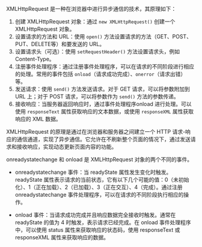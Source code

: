 
XMLHttpRequest 是一种在浏览器中进行异步通信的技术，其原理如下：

1. 创建 XMLHttpRequest 对象：通过 `new XMLHttpRequest()` 创建一个 XMLHttpRequest 对象。
2. 设置请求的方法和 URL：使用 `open()` 方法设置请求的方法（GET、POST、PUT、DELETE等）和要发送的 URL。
3. 设置请求头（可选）：使用 `setRequestHeader()` 方法设置请求头，例如 Content-Type。
4. 注册事件处理程序：通过注册事件处理程序，可以在请求的不同阶段进行相应的处理。常用的事件包括 `onload`（请求成功完成）、`onerror`（请求出错）等。
5. 发送请求：使用 `send()` 方法发送请求。对于 GET 请求，可以将参数附加到 URL 上；对于 POST 请求，可以将参数作为 `send()` 方法的参数传递。
6. 接收响应：当服务器返回响应时，通过事件处理程序onload 进行处理。可以使用 `responseText` 属性获取响应的文本数据，或使用 `responseXML` 属性获取响应的 XML 数据。

XMLHttpRequest 的原理是通过在浏览器和服务器之间建立一个 HTTP 请求-响应的通信通道，实现了异步通信。它允许在不刷新整个页面的情况下，通过发送请求和接收响应，实现动态更新页面内容的功能。



onreadystatechange 和 onload 是 XMLHttpRequest 对象的两个不同的事件。

- onreadystatechange 事件：当 readyState 属性发生变化时触发。readyState 属性表示请求的当前状态，它有以下几个可能的值：0（未初始化）、1（正在加载）、2（已加载）、3（正在交互）、4（完成）。通过注册 onreadystatechange 事件处理程序，可以在请求的不同阶段执行相应的操作。

- onload 事件：当请求成功完成并且响应数据完全接收时触发。通常在 readyState 的值为 4 时触发，表示请求已经完成。在 onload 事件处理程序中，可以使用 status 属性来获取响应的状态码，使用 responseText 或 responseXML 属性来获取响应的数据。